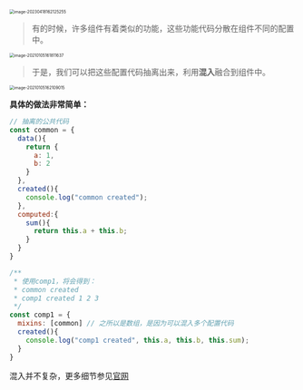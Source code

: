  <img src="https://s2.loli.net/2025/02/03/dXh71liSTVjJyk9.png" alt="image-20230418162125255" style="zoom:50%;" />



>  有的时候，许多组件有着类似的功能，这些功能代码分散在组件不同的配置中。

 <img src="https://s2.loli.net/2025/02/03/uZoYnzC7OcILFAq.png" alt="image-20210105161811637" style="zoom:50%;" />

>  于是，我们可以把这些配置代码抽离出来，利用**混入**融合到组件中。

 <img src="https://s2.loli.net/2025/02/03/DB8dzXA4LFxUIpt.png" alt="image-20210105162109015" style="zoom:50%;" />

**具体的做法非常简单：**

```js
// 抽离的公共代码
const common = {
  data(){
    return {
      a: 1,
      b: 2
    }
  },
  created(){
    console.log("common created");
  },
  computed:{
    sum(){
      return this.a + this.b;
    }
  }
}

/**
 * 使用comp1，将会得到：
 * common created
 * comp1 created 1 2 3
 */
const comp1 = {
  mixins: [common] // 之所以是数组，是因为可以混入多个配置代码
  created(){
    console.log("comp1 created", this.a, this.b, this.sum);
  }
}
```

混入并不复杂，更多细节参见[官网](https://cn.vuejs.org/v2/guide/mixins.html)

